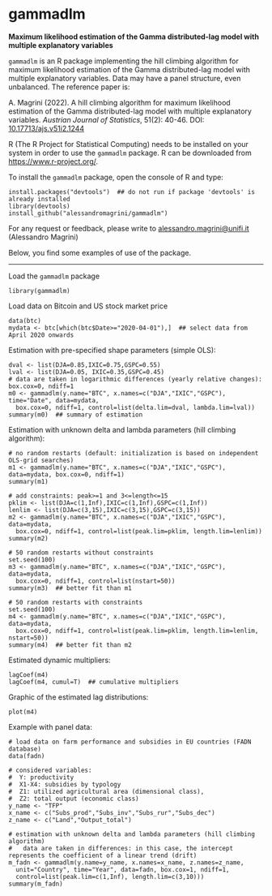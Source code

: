 # gammadlm
__Maximum likelihood estimation of the Gamma distributed-lag model with multiple explanatory variables__

`gammadlm` is an R package implementing the hill climbing algorithm for maximum likelihood estimation of the Gamma distributed-lag model with multiple explanatory variables. Data may have a panel structure, even unbalanced. The reference paper is:

A. Magrini (2022). A hill climbing algorithm for maximum likelihood estimation of the Gamma distributed-lag model with multiple explanatory variables. _Austrian Journal of Statistics_, 51(2): 40-46. DOI: <a href="https://doi.org/10.17713/ajs.v51i2.1244">10.17713/ajs.v51i2.1244</a>


R (The R Project for Statistical Computing) needs to be installed on your system in order
to use the `gammadlm` package. R can be downloaded from https://www.r-project.org/.

To install the `gammadlm` package, open the console of R and type:
```
install.packages("devtools")  ## do not run if package 'devtools' is already installed
library(devtools)
install_github("alessandromagrini/gammadlm")
```

For any request or feedback, please write to <alessandro.magrini@unifi.it> (Alessandro Magrini)

Below, you find some examples of use of the package.
_________________________________________________________________

Load the `gammadlm` package
```
library(gammadlm)
```
Load data on Bitcoin and US stock market price
```
data(btc)
mydata <- btc[which(btc$Date>="2020-04-01"),]  ## select data from April 2020 onwards
```
Estimation with pre-specified shape parameters (simple OLS):
```
dval <- list(DJA=0.85,IXIC=0.75,GSPC=0.55)
lval <- list(DJA=0.05, IXIC=0.35,GSPC=0.45)
# data are taken in logarithmic differences (yearly relative changes): box.cox=0, ndiff=1
m0 <- gammadlm(y.name="BTC", x.names=c("DJA","IXIC","GSPC"), time="Date", data=mydata,
  box.cox=0, ndiff=1, control=list(delta.lim=dval, lambda.lim=lval))
summary(m0)  ## summary of estimation
```
Estimation with unknown delta and lambda parameters (hill climbing algorithm):
```
# no random restarts (default: initialization is based on independent OLS-grid searches)
m1 <- gammadlm(y.name="BTC", x.names=c("DJA","IXIC","GSPC"), data=mydata, box.cox=0, ndiff=1)
summary(m1)

# add constraints: peak>=1 and 3<=length<=15
pklim <- list(DJA=c(1,Inf),IXIC=c(1,Inf),GSPC=c(1,Inf))
lenlim <- list(DJA=c(3,15),IXIC=c(3,15),GSPC=c(3,15))
m2 <- gammadlm(y.name="BTC", x.names=c("DJA","IXIC","GSPC"), data=mydata,
  box.cox=0, ndiff=1, control=list(peak.lim=pklim, length.lim=lenlim))
summary(m2)

# 50 random restarts without constraints
set.seed(100)
m3 <- gammadlm(y.name="BTC", x.names=c("DJA","IXIC","GSPC"), data=mydata,
  box.cox=0, ndiff=1, control=list(nstart=50))
summary(m3)  ## better fit than m1

# 50 random restarts with constraints
set.seed(100)
m4 <- gammadlm(y.name="BTC", x.names=c("DJA","IXIC","GSPC"), data=mydata,
  box.cox=0, ndiff=1, control=list(peak.lim=pklim, length.lim=lenlim, nstart=50))
summary(m4)  ## better fit than m2
```
Estimated dynamic multipliers:
```
lagCoef(m4)
lagCoef(m4, cumul=T)  ## cumulative multipliers
```
Graphic of the estimated lag distributions:
```
plot(m4)
```
Example with panel data:
```
# load data on farm performance and subsidies in EU countries (FADN database)
data(fadn)

# considered variables:
#  Y: productivity
#  X1-X4: subsidies by typology
#  Z1: utilized agricultural area (dimensional class),
#  Z2: total output (economic class)
y_name <- "TFP"
x_name <- c("Subs_prod","Subs_inv","Subs_rur","Subs_dec")
z_name <- c("Land","Output_total")

# estimation with unknown delta and lambda parameters (hill climbing algorithm)
#   data are taken in differences: in this case, the intercept represents the coefficient of a linear trend (drift)
m_fadn <- gammadlm(y.name=y_name, x.names=x_name, z.names=z_name,
  unit="Country", time="Year", data=fadn, box.cox=1, ndiff=1,
  control=list(peak.lim=c(1,Inf), length.lim=c(3,10)))
summary(m_fadn)
